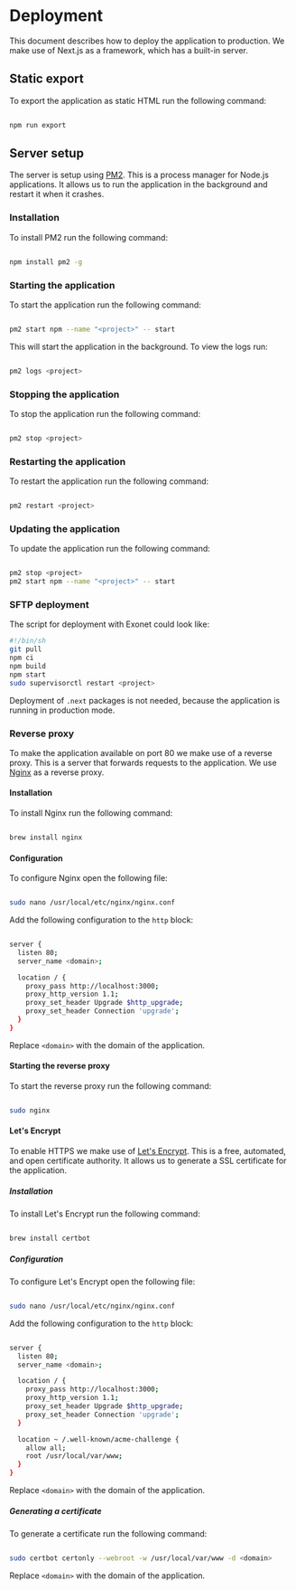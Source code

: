 # Deployment

This document describes how to deploy the application to production. We make use of Next.js as a framework, which has a built-in server.

## Static export

To export the application as static HTML run the following command:

```sh

npm run export
```

## Server setup

The server is setup using [PM2](https://pm2.keymetrics.io/). This is a process manager for Node.js applications. It allows us to run the application in the background and restart it when it crashes.

### Installation

To install PM2 run the following command:

```sh

npm install pm2 -g
```

### Starting the application

To start the application run the following command:

```sh

pm2 start npm --name "<project>" -- start
```

This will start the application in the background. To view the logs run:

```sh

pm2 logs <project>
```

### Stopping the application

To stop the application run the following command:

```sh

pm2 stop <project>
```

### Restarting the application

To restart the application run the following command:

```sh

pm2 restart <project>
```

### Updating the application

To update the application run the following command:

```sh

pm2 stop <project>
pm2 start npm --name "<project>" -- start
```

### SFTP deployment

The script for deployment with Exonet could look like:

```sh
#!/bin/sh
git pull
npm ci
npm build
npm start
sudo supervisorctl restart <project>

```

Deployment of `.next` packages is not needed, because the application is running in production mode.

### Reverse proxy

To make the application available on port 80 we make use of a reverse proxy. This is a server that forwards requests to the application. We use [Nginx](https://www.nginx.com/) as a reverse proxy.

#### Installation

To install Nginx run the following command:

```sh

brew install nginx
```

#### Configuration

To configure Nginx open the following file:

```sh

sudo nano /usr/local/etc/nginx/nginx.conf
```

Add the following configuration to the `http` block:

```sh

server {
  listen 80;
  server_name <domain>;

  location / {
    proxy_pass http://localhost:3000;
    proxy_http_version 1.1;
    proxy_set_header Upgrade $http_upgrade;
    proxy_set_header Connection 'upgrade';
  }
}
```

Replace `<domain>` with the domain of the application.

#### Starting the reverse proxy

To start the reverse proxy run the following command:

```sh

sudo nginx
```

#### Let's Encrypt

To enable HTTPS we make use of [Let's Encrypt](https://letsencrypt.org/). This is a free, automated, and open certificate authority. It allows us to generate a SSL certificate for the application.

##### Installation

To install Let's Encrypt run the following command:

```sh

brew install certbot
```

##### Configuration

To configure Let's Encrypt open the following file:

```sh

sudo nano /usr/local/etc/nginx/nginx.conf
```

Add the following configuration to the `http` block:

```sh

server {
  listen 80;
  server_name <domain>;

  location / {
    proxy_pass http://localhost:3000;
    proxy_http_version 1.1;
    proxy_set_header Upgrade $http_upgrade;
    proxy_set_header Connection 'upgrade';
  }

  location ~ /.well-known/acme-challenge {
    allow all;
    root /usr/local/var/www;
  }
}
```

Replace `<domain>` with the domain of the application.

##### Generating a certificate

To generate a certificate run the following command:

```sh

sudo certbot certonly --webroot -w /usr/local/var/www -d <domain>
```

Replace `<domain>` with the domain of the application.
